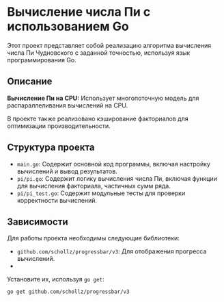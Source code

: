 # Вычисление числа Пи с использованием Go

Этот проект представляет собой реализацию алгоритма вычисления числа Пи Чудновского с заданной точностью, используя язык программирования Go.

## Описание
 
**Вычисление Пи на CPU:** Использует многопоточную модель для распараллеливания вычислений на CPU.

В проекте также реализовано кэширование факториалов для оптимизации производительности.

## Структура проекта

*   `main.go`: Содержит основной код программы, включая настройку вычислений и вывод результатов.
*   `pi/pi.go`: Содержит логику вычисления числа Пи, включая функции для вычисления факториала, частичных сумм ряда.
*   `pi/pi_test.go`: Содержит модульные тесты для проверки корректности вычислений.

## Зависимости

Для работы проекта необходимы следующие библиотеки:

*   `github.com/schollz/progressbar/v3`: Для отображения прогресса вычислений.
*   
Установите их, используя `go get`:

```bash
go get github.com/schollz/progressbar/v3
